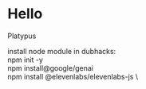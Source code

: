 # Hello
Platypus

install node module in dubhacks: \
npm init -y \
npm install@google/genai \
npm install @elevenlabs/elevenlabs-js \
